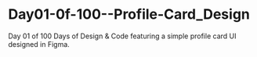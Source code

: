 # Day01-0f-100--Profile-Card_Design
Day 01 of 100 Days of Design &amp; Code featuring a simple profile card UI designed in Figma. 
